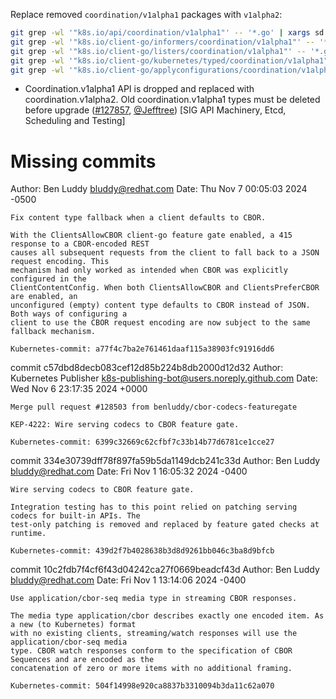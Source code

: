 
Replace removed `coordination/v1alpha1` packages with `v1alpha2`:
```sh
git grep -wl '"k8s.io/api/coordination/v1alpha1"' -- '*.go' | xargs sd -F '"k8s.io/api/coordination/v1alpha1"' '"k8s.io/api/coordination/v1alpha2"'
git grep -wl '"k8s.io/client-go/informers/coordination/v1alpha1"' -- '*.go' | xargs sd -F '"k8s.io/client-go/informers/coordination/v1alpha1"' '"k8s.io/client-go/informers/coordination/v1alpha2"'
git grep -wl '"k8s.io/client-go/listers/coordination/v1alpha1"' -- '*.go' | xargs sd -F '"k8s.io/client-go/listers/coordination/v1alpha1"' '"k8s.io/client-go/listers/coordination/v1alpha2"'
git grep -wl '"k8s.io/client-go/kubernetes/typed/coordination/v1alpha1"' -- '*.go' | xargs sd -F '"k8s.io/client-go/kubernetes/typed/coordination/v1alpha1"' '"k8s.io/client-go/kubernetes/typed/coordination/v1alpha2"'
git grep -wl '"k8s.io/client-go/applyconfigurations/coordination/v1alpha1"' -- '*.go' | xargs sd -F '"k8s.io/client-go/applyconfigurations/coordination/v1alpha1"' '"k8s.io/client-go/applyconfigurations/coordination/v1alpha2"'
```

- Coordination.v1alpha1 API is dropped and replaced with coordination.v1alpha2. Old coordination.v1alpha1 types must be deleted before upgrade ([#127857](https://github.com/kubernetes/kubernetes/pull/127857), [@Jefftree](https://github.com/Jefftree)) [SIG API Machinery, Etcd, Scheduling and Testing]


# Missing commits

Author: Ben Luddy <bluddy@redhat.com>
Date:   Thu Nov 7 00:05:03 2024 -0500

    Fix content type fallback when a client defaults to CBOR.

    With the ClientsAllowCBOR client-go feature gate enabled, a 415 response to a CBOR-encoded REST
    causes all subsequent requests from the client to fall back to a JSON request encoding. This
    mechanism had only worked as intended when CBOR was explicitly configured in the
    ClientContentConfig. When both ClientsAllowCBOR and ClientsPreferCBOR are enabled, an
    unconfigured (empty) content type defaults to CBOR instead of JSON. Both ways of configuring a
    client to use the CBOR request encoding are now subject to the same fallback mechanism.

    Kubernetes-commit: a77f4c7ba2e761461daaf115a38903fc91916dd6

commit c57dbd8decb083cef12d85b224b8db2000d12d32
Author: Kubernetes Publisher <k8s-publishing-bot@users.noreply.github.com>
Date:   Wed Nov 6 23:17:35 2024 +0000

    Merge pull request #128503 from benluddy/cbor-codecs-featuregate

    KEP-4222: Wire serving codecs to CBOR feature gate.

    Kubernetes-commit: 6399c32669c62cfbf7c33b14b77d6781ce1cce27


commit 334e30739dff78f897fa59b5da1149dcb241c33d
Author: Ben Luddy <bluddy@redhat.com>
Date:   Fri Nov 1 16:05:32 2024 -0400

    Wire serving codecs to CBOR feature gate.

    Integration testing has to this point relied on patching serving codecs for built-in APIs. The
    test-only patching is removed and replaced by feature gated checks at runtime.

    Kubernetes-commit: 439d2f7b4028638b3d8d9261bb046c3ba8d9bfcb

commit 10c2fdb7f4cf6f43d04242ca27f0669beadcf43d
Author: Ben Luddy <bluddy@redhat.com>
Date:   Fri Nov 1 13:14:06 2024 -0400

    Use application/cbor-seq media type in streaming CBOR responses.

    The media type application/cbor describes exactly one encoded item. As a new (to Kubernetes) format
    with no existing clients, streaming/watch responses will use the application/cbor-seq media
    type. CBOR watch responses conform to the specification of CBOR Sequences and are encoded as the
    concatenation of zero or more items with no additional framing.

    Kubernetes-commit: 504f14998e920ca8837b3310094b3da11c62a070
